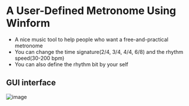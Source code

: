 # A User-Defined Metronome Using Winform
- A nice music tool to help people who want a free-and-practical metronome
- You can change the time signature(2/4, 3/4, 4/4, 6/8) and the rhythm speed(30-200 bpm)
- You can also define the rhythm bit by your self
## GUI interface
![image](https://github.com/user-attachments/assets/f10a6e52-bcd2-432e-9079-d16bb707bcb8)
